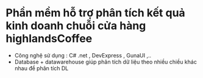 # Phần mềm hỗ trợ phân tích kết quả kinh doanh chuỗi cửa hàng highlandsCoffee
+ Công nghệ sử dụng : C# .net , DevExpress , GunaUI ,..
+ Database + datawarehouse giúp phân tích dữ liệu theo nhiều chiều khác nhau để phân tích DL
